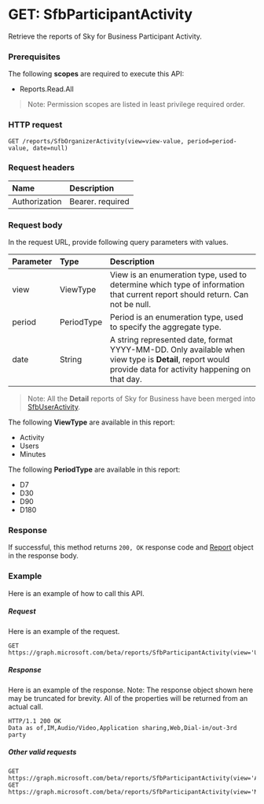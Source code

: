 # GET: SfbParticipantActivity
Retrieve the reports of Sky for Business Participant Activity.

### Prerequisites
The following **scopes** are required to execute this API: 
- Reports.Read.All

> Note: Permission scopes are listed in least privilege required order.

### HTTP request
<!-- { "blockType": "ignored" } -->
```http
GET /reports/SfbOrganizerActivity(view=view-value, period=period-value, date=null)
```
### Request headers
| Name       | Description|
|:---------------|:----------|
| Authorization  | Bearer. required|

### Request body
In the request URL, provide following query parameters with values.

| Parameter	   | Type	|Description|
|:---------------|:--------|:----------|
|view|ViewType|View is an enumeration type, used to determine which type of information that current report should return. Can not be null.|
|period|PeriodType|Period is an enumeration type, used to specify the aggregate type.|
|date|String|A string represented date, format YYYY-MM-DD. Only available when view type is **Detail**, report would provide data for activity happening on that day.|

> Note: All the **Detail** reports of Sky for Business have been merged into [SfbUserActivity](reportroot_sfbuseractivity.md).

The following **ViewType** are available in this report:

- Activity
- Users
- Minutes

The following **PeriodType** are available in this report:

- D7
- D30
- D90
- D180

### Response
If successful, this method returns `200, OK` response code and [Report](../resources/report.md) object in the response body.

### Example
Here is an example of how to call this API.
##### Request
Here is an example of the request.
<!-- {
  "blockType": "request",
  "name": "reportroot_sfbparticipantactivity"
}-->
```http
GET https://graph.microsoft.com/beta/reports/SfbParticipantActivity(view='Users',period='D7',date=null)
```

##### Response
Here is an example of the response. Note: The response object shown here may be truncated for brevity. All of the properties will be returned from an actual call.
<!-- {
  "blockType": "response",
  "truncated": true,
  "@odata.type": "microsoft.graph.Report"
} -->
```http
HTTP/1.1 200 OK
Data as of,IM,Audio/Video,Application sharing,Web,Dial-in/out-3rd party
```
##### Other valid requests
<!-- {
  "blockType": "request",
  "name": "reportroot_sfbparticipantactivity"
}-->
```http
GET https://graph.microsoft.com/beta/reports/SfbParticipantActivity(view='Activity',period='D7',date=null)
GET https://graph.microsoft.com/beta/reports/SfbParticipantActivity(view='Minutes',period='D7',date=null)
```
<!-- uuid: 8fcb5dbc-d5aa-4681-8e31-b001d5168d79
2015-10-25 14:57:30 UTC -->
<!-- {
  "type": "#page.annotation",
  "description": "ReportRoot: SfbParticipantActivity",
  "keywords": "",
  "section": "documentation",
  "tocPath": ""
}-->